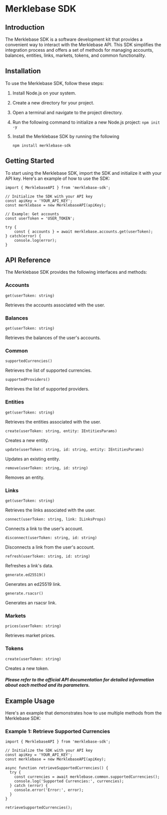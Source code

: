 # Merklebase SDK

## Introduction

The Merklebase SDK is a software development kit that provides a convenient way to interact with the Merklebase API. This SDK simplifies the integration process and offers a set of methods for managing accounts, balances, entities, links, markets, tokens, and common functionality.

## Installation

To use the Merklebase SDK, follow these steps:

1. Install Node.js on your system.
2. Create a new directory for your project.
3. Open a terminal and navigate to the project directory.
4. Run the following command to initialize a new Node.js project:
   `npm init -y`

5. Install the Merklebase SDK by running the following

   `npm install merklebase-sdk`

## Getting Started

To start using the Merklebase SDK, import the SDK and initialize it with your API key. Here's an example of how to use the SDK:

```
import { MerklebaseAPI } from 'merklebase-sdk';

// Initialize the SDK with your API key
const apiKey = 'YOUR_API_KEY';
const merklebase = new MerklebaseAPI(apiKey);

// Example: Get accounts
const userToken = 'USER_TOKEN';

try {
    const { accounts } = await merklebase.accounts.get(userToken);
} catch(error) {
    console.log(error);
}

```

## API Reference

The Merklebase SDK provides the following interfaces and methods:

### Accounts

`get(userToken: string)`

Retrieves the accounts associated with the user.

### Balances

`get(userToken: string)`

Retrieves the balances of the user's accounts.

### Common

`supportedCurrencies()`

Retrieves the list of supported currencies.

`supportedProviders()`

Retrieves the list of supported providers.

### Entities

`get(userToken: string)`

Retrieves the entities associated with the user.

`create(userToken: string, entity: IEntitiesParams)`

Creates a new entity.

`update(userToken: string, id: string, entity: IEntitiesParams)`

Updates an existing entity.

`remove(userToken: string, id: string)`

Removes an entity.

### Links

`get(userToken: string)`

Retrieves the links associated with the user.

`connect(userToken: string, link: ILinksProps)`

Connects a link to the user's account.

`disconnect(userToken: string, id: string)`

Disconnects a link from the user's account.

`refresh(userToken: string, id: string)`

Refreshes a link's data.

`generate.ed25519()`

Generates an ed25519 link.

`generate.rsacsr()`

Generates an rsacsr link.

### Markets

`prices(userToken: string)`

Retrieves market prices.

### Tokens

`create(userToken: string)`

Creates a new token.

##### Please refer to the official API documentation for detailed information about each method and its parameters.

## Example Usage

Here's an example that demonstrates how to use multiple methods from the Merklebase SDK:

### Example 1: Retrieve Supported Currencies

```
import { MerklebaseAPI } from 'merklebase-sdk';

// Initialize the SDK with your API key
const apiKey = 'YOUR_API_KEY';
const merklebase = new MerklebaseAPI(apiKey);

async function retrieveSupportedCurrencies() {
  try {
    const currencies = await merklebase.common.supportedCurrencies();
    console.log('Supported Currencies:', currencies);
  } catch (error) {
    console.error('Error:', error);
  }
}

retrieveSupportedCurrencies();
```

